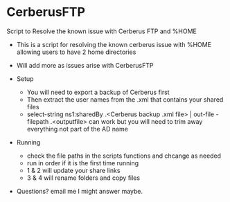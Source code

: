 # CerberusFTP
Script to Resolve the known issue with Cerberus FTP and %HOME
- This is a script for resolving the known cerberus issue with %HOME allowing users to have 2 home directories 
- Will add more as issues arise with CerberusFTP

- Setup 
	- You will need to export a backup of Cerberus first
	- Then extract the user names from the .xml that contains your shared files
	- select-string ns1:sharedBy .\<Cerberus backup .xml file> | out-file -filepath .\<outputfile>  can work but you will need to trim away everything not part of the AD name

- Running 
	- check the file paths in the scripts functions and chcange as needed
	- run in order if it is the first time running 
	-  1 & 2 will update your share links
	- 3 & 4 will rename folders and copy files
	

- Questions? email me I might answer maybe.
